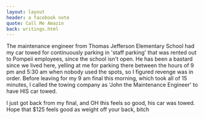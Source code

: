 ```yaml
---
layout: layout
header: a facebook note
quote: Call Me Amazin
back: writings.html
---
```


The maintenance engineer from Thomas Jefferson Elementary School had my car towed for continuously parking in 'staff parking' that was rented out to Pompeii employees, since the school isn't open. He has been a bastard since we lived here, yelling at me for parking there between the hours of 9 pm and 5:30 am when nobody used the spots, so I figured revenge was in order. Before leaving for my 9 am final this morning, which took all of 15 minutes, I called the towing company as 'John the Maintenance Engineer' to have HIS car towed.

I just got back from my final, and OH this feels so good, his car was towed. Hope that $125 feels good as weight off your back, bitch